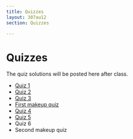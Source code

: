 ```yaml
---
title: Quizzes
layout: 307au12
section: Quizzes

---
```


# Quizzes

The quiz solutions will be posted here after class.

- [Quiz 1][1]
- [Quiz 2][2]
- [Quiz 3][3]
- [First makeup quiz][m1]
- [Quiz 4][4]
- [Quiz 5][5]
- Quiz 6
- Second makeup quiz

[1]: quiz1.pdf
[2]: quiz2.pdf
[3]: quiz3.pdf
[m1]: quiz123-makeup.pdf
[4]: quiz4.pdf
[5]: quiz5.pdf
[6]: quiz6.pdf
[m2]: quiz456-makeup.pdf

